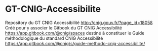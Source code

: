 # GT-CNIG-Accessibilite
Repository du GT CNIG Accessibilité http://cnig.gouv.fr/?page_id=18058
Créé pour y associer le Gitbook du GT CNIG Accessibilité https://app.gitbook.com/@cnig/spaces
destiné à constituer le Guide méthodologique du standard CNIG Accessibilité https://app.gitbook.com/@cnig/s/guide-methodo-cnig-accessibilite/
